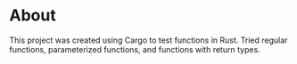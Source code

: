 # About
This project was created using Cargo to test functions in Rust. Tried regular functions, parameterized functions, and functions with return types. 
